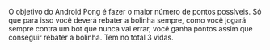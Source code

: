 O objetivo do Android Pong é fazer o maior número de pontos possíveis. Só que para isso você deverá rebater a bolinha sempre, como você jogará sempre contra um bot que nunca vai errar, você ganha pontos assim que conseguir rebater a bolinha. Tem no total 3 vidas.

